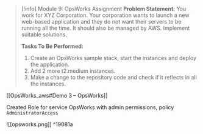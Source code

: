 
> [!info] Module 9: OpsWorks Assignment
> **Problem Statement:** 
> You work for XYZ Corporation. Your corporation wants to launch a new web-based application and they do not want their servers to be running all the time. It should also be managed by AWS. Implement suitable solutions. 
> 
> **Tasks To Be Performed:** 
> 1. Create an OpsWorks sample stack, start the instances and deploy the application. 
> 2. Add 2 more t2.medium instances. 
> 3. Make a change to the repository code and check if it reflects in all the instances.


[[OpsWorks_aws#Demo 3 – OpsWorks]]

Created Role for service OpsWorks with admin permissions, policy `AdministratorAccess`

![[opsworks.png]] ^19081a